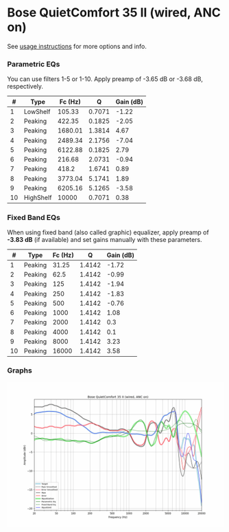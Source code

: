 # Bose QuietComfort 35 II (wired, ANC on)
See [usage instructions](https://github.com/jaakkopasanen/AutoEq#usage) for more options and info.

### Parametric EQs
You can use filters 1-5 or 1-10. Apply preamp of -3.65 dB or -3.68 dB, respectively.

|   # | Type      |   Fc (Hz) |      Q |   Gain (dB) |
|-----|-----------|-----------|--------|-------------|
|   1 | LowShelf  |    105.33 | 0.7071 |       -1.22 |
|   2 | Peaking   |    422.35 | 0.1825 |       -2.05 |
|   3 | Peaking   |   1680.01 | 1.3814 |        4.67 |
|   4 | Peaking   |   2489.34 | 2.1756 |       -7.04 |
|   5 | Peaking   |   6122.88 | 0.1825 |        2.79 |
|   6 | Peaking   |    216.68 | 2.0731 |       -0.94 |
|   7 | Peaking   |    418.2  | 1.6741 |        0.89 |
|   8 | Peaking   |   3773.04 | 5.1741 |        1.89 |
|   9 | Peaking   |   6205.16 | 5.1265 |       -3.58 |
|  10 | HighShelf |  10000    | 0.7071 |        0.38 |

### Fixed Band EQs
When using fixed band (also called graphic) equalizer, apply preamp of **-3.83 dB** (if available) and set gains manually with these parameters.

|   # | Type    |   Fc (Hz) |      Q |   Gain (dB) |
|-----|---------|-----------|--------|-------------|
|   1 | Peaking |     31.25 | 1.4142 |       -1.72 |
|   2 | Peaking |     62.5  | 1.4142 |       -0.99 |
|   3 | Peaking |    125    | 1.4142 |       -1.94 |
|   4 | Peaking |    250    | 1.4142 |       -1.83 |
|   5 | Peaking |    500    | 1.4142 |       -0.76 |
|   6 | Peaking |   1000    | 1.4142 |        1.08 |
|   7 | Peaking |   2000    | 1.4142 |        0.3  |
|   8 | Peaking |   4000    | 1.4142 |        0.1  |
|   9 | Peaking |   8000    | 1.4142 |        3.23 |
|  10 | Peaking |  16000    | 1.4142 |        3.58 |

### Graphs
![](./Bose%20QuietComfort%2035%20II%20(wired,%20ANC%20on).png)
